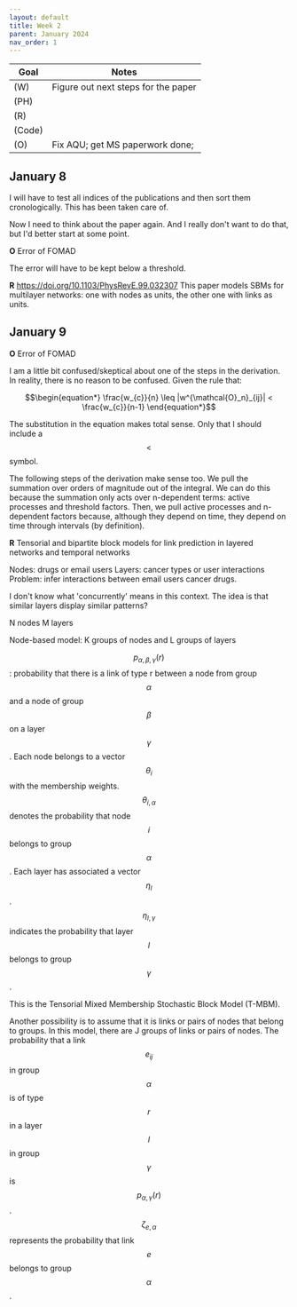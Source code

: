 ```yaml
---
layout: default
title: Week 2
parent: January 2024
nav_order: 1
---
```


| Goal | Notes |
| ----------- | ----------- |                               
|(W)|Figure out next steps for the paper |
|(PH)| |
|(R)| |
|(Code)| |
|(O)|Fix AQU; get MS paperwork done; |


## January 8

I will have to test all indices of the publications and then sort them cronologically.
This has been taken care of.

Now I need to think about the paper again. And I really don't want to do that, but I'd better start at some point.

**O** Error of FOMAD

The error will have to be kept below a threshold.

**R** https://doi.org/10.1103/PhysRevE.99.032307
This paper models SBMs for multilayer networks: one with nodes as units, the other one with links as units.

## January 9

**O** Error of FOMAD

I am a little bit confused/skeptical about one of the steps in the derivation. In reality, there is no reason to be confused. Given the rule that:

$$\begin{equation*}
\frac{w_{c}}{n} \leq |w^{\mathcal{O}_n}_{ij}| < \frac{w_{c}}{n-1}
\end{equation*}$$

The substitution in the equation makes total sense. Only that I should include a $$<$$ symbol.

The following steps of the derivation make sense too. We pull the summation over orders of magnitude out of the integral. We can do this because the summation only acts over n-dependent terms: active processes and threshold factors.
Then, we pull active processes and n-dependent factors because, although they depend on time, they depend on time through intervals (by definition).



**R** Tensorial and bipartite block models for link prediction in layered networks and temporal networks


Nodes: drugs or email users
Layers: cancer types or user interactions
Problem: infer interactions between email users cancer drugs.

I don't know what 'concurrently' means in this context.
The idea is that similar layers display similar patterns?

N nodes
M layers

Node-based model: K groups of nodes and L groups of layers

$$p_{\alpha, \beta, \gamma} (r)$$ : probability that there is a link of type r between a node
from group $$\alpha$$ and a node of group $$\beta$$ on a layer $$\gamma$$.
Each node belongs to a vector $$\theta_i$$ with the membership weights.
$$\theta_{i, \alpha}$$ denotes the probability that node $$i$$ belongs to group $$\alpha$$.
Each layer has associated a vector $$\eta_l$$. $$\eta_{l, \gamma}$$ indicates the probability that layer $$l$$ belongs to group $$\gamma$$.

This is the Tensorial Mixed Membership Stochastic Block Model (T-MBM).

Another possibility is to assume that it is links or pairs of nodes that belong to groups.
In this model, there are J groups of links or pairs of nodes.
The probability that a link $$e_{ij}$$ in group $$\alpha$$ is of type $$r$$ in a layer $$l$$ in group $$\gamma$$ is $$p_{\alpha, \gamma} (r)$$.
$$\zeta_{e,\alpha}$$ represents  the probability that link $$e$$ belongs to group $$\alpha$$.